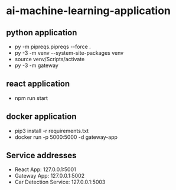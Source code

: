 # ai-machine-learning-application

## python application
- py -m  pipreqs.pipreqs --force .
- py -3 -m venv --system-site-packages venv
- source venv/Scripts/activate
- py -3 -m gateway

## react application
- npm run start

## docker application
- pip3 install -r requirements.txt
- docker run -p 5000:5000 -d gateway-app

## Service addresses
- React App: 127.0.0.1:5001
- Gateway App: 127.0.0.1:5002
- Car Detection Service: 127.0.0.1:5003